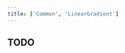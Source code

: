 ```yaml
---
title: ['Common', 'LinearGradient']
---
```


<script lang="ts">
	import Chart, { Svg } from '$lib/components/Chart.svelte';

	import Preview from '$lib/docs/Preview.svelte';
</script>

## TODO
